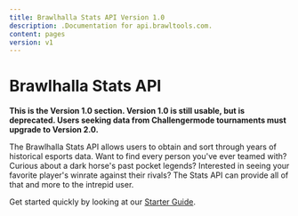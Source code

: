 ```yaml
---
title: Brawlhalla Stats API Version 1.0
description: .Documentation for api.brawltools.com.
content: pages
version: v1
---
```


# Brawlhalla Stats API

**This is the Version 1.0 section. Version 1.0 is still usable, but is deprecated. Users seeking data from Challengermode tournaments must upgrade to Version 2.0.**

The Brawlhalla Stats API allows users to obtain and sort through years of historical esports data. Want to find every person you've ever teamed with? Curious about a dark horse's past pocket legends? Interested in seeing your favorite player's winrate against their rivals? The Stats API can provide all of that and more to the intrepid user. 

Get started quickly by looking at our [Starter Guide](/v1/resources/starter-guide).
